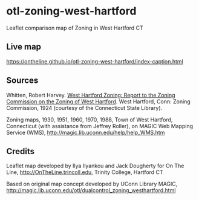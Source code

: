 # otl-zoning-west-hartford
Leaflet comparison map of Zoning in West Hartford CT

## Live map
https://ontheline.github.io/otl-zoning-west-hartford/index-caption.html

## Sources
Whitten, Robert Harvey. [West Hartford Zoning: Report to the Zoning Commission on the Zoning of West Hartford](http://magic.lib.uconn.edu/magic_2/raster/37840/hdimg_37840_155_1924_unkn_CSL_1_p.pdf). West Hartford, Conn: Zoning Commission, 1924 (courtesy of the Connecticut State Library).

Zoning maps, 1930, 1951, 1960, 1970, 1988, Town of West Hartford, Connecticut (with assistance from Jeffrey Roller), on MAGIC Web Mapping Service (WMS), http://magic.lib.uconn.edu/help/help_WMS.htm

## Credits
Leaflet map developed by Ilya Ilyankou and Jack Dougherty for On The Line, http://OnTheLine.trincoll.edu, Trinity College, Hartford CT

Based on original map concept developed by UConn Library MAGIC, http://magic.lib.uconn.edu/otl/dualcontrol_zoning_westhartford.html
